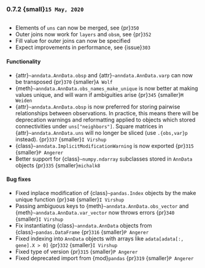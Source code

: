 ### 0.7.2 {small}`15 May, 2020`

~~~{rubric} Concatenation overhaul {smaller}`I Virshup`
~~~

- Elements of `uns` can now be merged, see {pr}`350`
- Outer joins now work for `layers` and `obsm`, see {pr}`352`
- Fill value for outer joins can now be specified
- Expect improvements in performance, see {issue}`303`

#### Functionality

- {attr}`~anndata.AnnData.obsp` and {attr}`~anndata.AnnData.varp` can now be transposed {pr}`370` {smaller}`A Wolf`
- {meth}`~anndata.AnnData.obs_names_make_unique` is now better at making values unique, and will warn if ambiguities arise {pr}`345` {smaller}`M Weiden`
- {attr}`~anndata.AnnData.obsp` is now preferred for storing pairwise relationships between observations. In practice, this means there will be deprecation warnings and reformatting applied to objects which stored connectivities under `uns["neighbors"]`. Square matrices in {attr}`~anndata.AnnData.uns` will no longer be sliced (use `.{obs,var}p` instead). {pr}`337` {smaller}`I Virshup`
- {class}`~anndata.ImplicitModificationWarning` is now exported {pr}`315` {smaller}`P Angerer`
- Better support for {class}`~numpy.ndarray` subclasses stored in `AnnData` objects {pr}`335` {smaller}`michalk8`

#### Bug fixes

- Fixed inplace modification of {class}`~pandas.Index` objects by the make unique function {pr}`348` {smaller}`I Virshup`
- Passing ambiguous keys to {meth}`~anndata.AnnData.obs_vector` and {meth}`~anndata.AnnData.var_vector` now throws errors {pr}`340` {smaller}`I Virshup`
- Fix instantiating {class}`~anndata.AnnData` objects from {class}`~pandas.DataFrame` {pr}`316` {smaller}`P Angerer`
- Fixed indexing into `AnnData` objects with arrays like `adata[adata[:, gene].X > 0]` {pr}`332` {smaller}`I Virshup`
- Fixed type of version {pr}`315` {smaller}`P Angerer`
- Fixed deprecated import from {mod}`pandas` {pr}`319` {smaller}`P Angerer`
